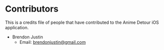 Contributors
============

This is a credits file of people that have contributed to the Anime Detour
iOS application.

 * Brendon Justin
   * Email: brendonjustin@gmail.com
